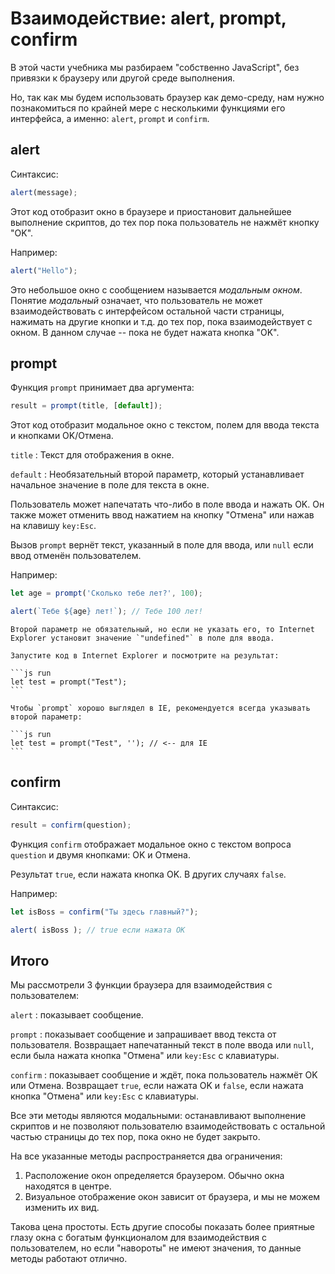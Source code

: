 # Взаимодействие: alert, prompt, confirm

В этой части учебника мы разбираем "собственно JavaScript", без привязки к браузеру или другой среде выполнения.

Но, так как мы будем использовать браузер как демо-среду, нам нужно познакомиться по крайней мере с несколькими функциями его интерфейса, а именно: `alert`, `prompt` и `confirm`.


## alert

Синтаксис:

```js
alert(message);
```

Этот код отобразит окно в браузере и приостановит дальнейшее выполнение скриптов, до тех пор пока пользователь не нажмёт кнопку "OK".

Например:

```js run
alert("Hello");
```

Это небольшое окно с сообщением называется *модальным окном*. Понятие *модальный* означает, что пользователь не может взаимодействовать с интерфейсом остальной части страницы, нажимать на другие кнопки и т.д. до тех пор, пока взаимодействует с окном. В данном случае -- пока не будет нажата кнопка "OK".

## prompt

Функция `prompt` принимает два аргумента:

```js no-beautify
result = prompt(title, [default]);
```

Этот код отобразит модальное окно с текстом, полем для ввода текста и кнопками OK/Отмена.

`title`
: Текст для отображения в окне.

`default`
: Необязательный второй параметр, который устанавливает начальное значение в поле для текста в окне.

Пользователь может напечатать что-либо в поле ввода и нажать OK. Он также может отменить ввод нажатием на кнопку "Отмена" или нажав на клавишу `key:Esc`.

Вызов `prompt` вернёт текст, указанный в поле для ввода, или `null` если ввод отменён пользователем.

Например:

```js run
let age = prompt('Сколько тебе лет?', 100);

alert(`Тебе ${age} лет!`); // Тебе 100 лет!
```

````warn header="Для IE: всегда устанавливайте значение по умолчанию"
Второй параметр не обязательный, но если не указать его, то Internet Explorer установит значение `"undefined"` в поле для ввода.

Запустите код в Internet Explorer и посмотрите на результат:

```js run
let test = prompt("Test");
```

Чтобы `prompt` хорошо выглядел в IE, рекомендуется всегда указывать второй параметр:

```js run
let test = prompt("Test", ''); // <-- для IE
```
````

## confirm

Синтаксис:

```js
result = confirm(question);
```

Функция `confirm` отображает модальное окно с текстом вопроса `question` и двумя кнопками: OK и Отмена.

Результат `true`, если нажата кнопка OK. В других случаях `false`.

Например:

```js run
let isBoss = confirm("Ты здесь главный?");

alert( isBoss ); // true если нажата OK
```

## Итого

Мы рассмотрели 3 функции браузера для взаимодействия с пользователем:

`alert`
: показывает сообщение.

`prompt`
: показывает сообщение и запрашивает ввод текста от пользователя. Возвращает напечатанный текст в поле ввода или `null`, если была нажата кнопка "Отмена" или `key:Esc` с клавиатуры.

`confirm`
: показывает сообщение и ждёт, пока пользователь нажмёт OK или Отмена. Возвращает `true`, если нажата OK и `false`, если нажата кнопка "Отмена" или `key:Esc` с клавиатуры.

Все эти методы являются модальными: останавливают выполнение скриптов и не позволяют пользователю взаимодействовать с остальной частью страницы до тех пор, пока окно не будет закрыто.

На все указанные методы распространяется два ограничения:

1. Расположение окон определяется браузером. Обычно окна находятся в центре.
2. Визуальное отображение окон зависит от браузера, и мы не можем изменить их вид.

Такова цена простоты. Есть другие способы показать более приятные глазу окна с богатым функционалом для взаимодействия с пользователем, но если "навороты" не имеют значения, то данные методы работают отлично.
